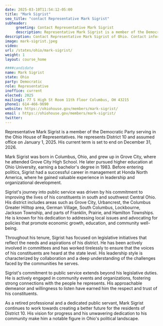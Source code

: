 ```yaml
---
date: 2025-03-10T11:54:12-05:00
title: "Mark Sigrist"
seo_title: "contact Representative Mark Sigrist"
subheader:
     greeting: Contact Representative Mark Sigrist
     description: Representative Mark Sigrist is a member of the Democratic Party serving in the Ohio House of Representatives. He represents District 10 and assumed office on January 1, 2025. His current term is set to end on December 31, 2026.
description: Contact Representative Mark Sigrist of Ohio. Contact information for Mark Sigrist includes email address, phone number, and mailing address.
image: mark-sigrist.jpeg
video:
url: /states/ohio/mark-sigrist/
weight: 1
layout: course_home

####candidate
name: Mark Sigrist
state: Ohio
party: Democratic
role: Representative
inoffice: current
elected: 2025
mailing1: 77 S High St Room 11th Floor Columbus, OH 43215
phone1: 614-466-9690 
website: https://ohiohouse.gov/members/mark-sigrist/
email : https://ohiohouse.gov/members/mark-sigrist/
twitter: 
---
```

Representative Mark Sigrist is a member of the Democratic Party serving in the Ohio House of Representatives. He represents District 10 and assumed office on January 1, 2025. His current term is set to end on December 31, 2026.

Mark Sigrist was born in Columbus, Ohio, and grew up in Grove City, where he attended Grove City High School. He later pursued higher education at Ohio University, earning a bachelor's degree in 1983. Before entering politics, Sigrist had a successful career in management at Honda North America, where he gained valuable experience in leadership and organizational development.

Sigrist's journey into public service was driven by his commitment to improving the lives of his constituents in south and southwest Central Ohio. His district includes areas such as Grove City, Urbancrest, the Columbus Greater Hilltop area, German Village, South Columbus, Lockbourne, Jackson Township, and parts of Franklin, Prairie, and Hamilton Townships. He is known for his dedication to addressing local issues and advocating for policies that promote economic growth, education, and community well-being.

Throughout his tenure, Sigrist has focused on legislative initiatives that reflect the needs and aspirations of his district. He has been actively involved in committees and has worked tirelessly to ensure that the voices of his constituents are heard at the state level. His leadership style is characterized by collaboration and a deep understanding of the challenges faced by the communities he serves.

Sigrist's commitment to public service extends beyond his legislative duties. He is actively engaged in community events and organizations, fostering strong connections with the people he represents. His approachable demeanor and willingness to listen have earned him the respect and trust of his constituents.

As a retired professional and a dedicated public servant, Mark Sigrist continues to work towards creating a better future for the residents of District 10. His vision for progress and his unwavering dedication to his community make him a notable figure in Ohio's political landscape.
